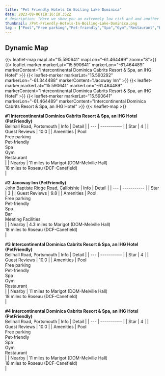 ```yaml
---
title: "Pet Friendly Hotels In Boiling Lake Dominica"
date: 2023-08-06T18:16:18.352Z
# description: "Here we show you an extremely low risk and and another medium risk approach to earn passive income "
thumbnail: /Pet-Friendly-Hotels-In-Boiling-Lake-Dominica.png
tag : ["Pool","Free parking","Pet-friendly","Spa","Gym","Restaurant","Bar","Meeting Facilities"]
---
```


## Dynamic Map
{{< leaflet-map  mapLat="15.590641" mapLon="-61.464489" zoom="8">}}
    {{< leaflet-marker markerLat="15.590641" markerLon="-61.464489" markerContent="Intercontinental Dominica Cabrits Resort & Spa, an IHG Hotel" >}}
    {{< leaflet-marker markerLat="15.590292" markerLon="-61.344488" markerContent="Jacoway Inn" >}}
    {{< leaflet-marker markerLat="15.590641" markerLon="-61.464489" markerContent="Intercontinental Dominica Cabrits Resort & Spa, an IHG Hotel" >}}
    {{< leaflet-marker markerLat="15.590641" markerLon="-61.464489" markerContent="Intercontinental Dominica Cabrits Resort & Spa, an IHG Hotel" >}}
{{< /leaflet-map >}}


**#1 Intercontinental Dominica Cabrits Resort & Spa, an IHG Hotel (PetFriendly)**<br>Bellhall Road, Portsmouth
| Info | Detail |
| --- | ----------- |
| Star | 4 |
| Guest Reviews | 10.0 |
| Amenities | Pool<br>Free parking<br>Pet-friendly<br>Spa<br>Gym<br>Restaurant<br> |
| Nearby | 11 miles to Marigot (DOM-Melville Hall)<br>18 miles to Roseau (DCF-Canefield)<br> |

**#2 Jacoway Inn (PetFriendly)**<br>John Baptiste Ridge Road, Calibishie
| Info | Detail |
| --- | ----------- |
| Star | 3 |
| Guest Reviews | 9.8 |
| Amenities | Pool<br>Free parking<br>Pet-friendly<br>Spa<br>Bar<br>Meeting Facilities<br> |
| Nearby | 4.3 miles to Marigot (DOM-Melville Hall)<br>18 miles to Roseau (DCF-Canefield)<br> |

**#3 Intercontinental Dominica Cabrits Resort & Spa, an IHG Hotel (PetFriendly)**<br>Bellhall Road, Portsmouth
| Info | Detail |
| --- | ----------- |
| Star | 4 |
| Guest Reviews | 10.0 |
| Amenities | Pool<br>Free parking<br>Pet-friendly<br>Spa<br>Gym<br>Restaurant<br> |
| Nearby | 11 miles to Marigot (DOM-Melville Hall)<br>18 miles to Roseau (DCF-Canefield)<br> |

**#4 Intercontinental Dominica Cabrits Resort & Spa, an IHG Hotel (PetFriendly)**<br>Bellhall Road, Portsmouth
| Info | Detail |
| --- | ----------- |
| Star | 4 |
| Guest Reviews | 10.0 |
| Amenities | Pool<br>Free parking<br>Pet-friendly<br>Spa<br>Gym<br>Restaurant<br> |
| Nearby | 11 miles to Marigot (DOM-Melville Hall)<br>18 miles to Roseau (DCF-Canefield)<br> |

